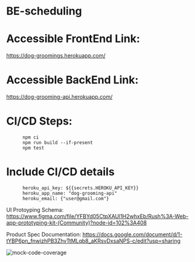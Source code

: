 # BE-scheduling

# Accessible FrontEnd Link: 
https://dog-groomings.herokuapp.com/

# Accessible BackEnd Link: 
https://dog-grooming-api.herokuapp.com/

# CI/CD Steps:
          npm ci
          npm run build --if-present
          npm test

# Include CI/CD details
          heroku_api_key: ${{secrets.HEROKU_API_KEY}}
          heroku_app_name: "dog-grooming-api"
          heroku_email: {"user@gmail.com"}

 UI Protoyping Schema:
https://www.figma.com/file/YFBYd05CtpXAUl1H2whxEb/Rush%3A-Web-app-prototyping-kit-(Community)?node-id=102%3A408

Product Spec Documentation:
https://docs.google.com/document/d/1-tYBP6pn_fnwizhPB3ZhvTtMLqb8_aKRsvDxsaNPS-c/edit?usp=sharing


![mock-code-coverage](https://user-images.githubusercontent.com/74291980/162647492-b4ae9cc9-0118-4f10-8c76-60d5583747f1.PNG)
